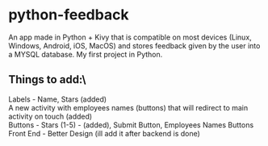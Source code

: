 # python-feedback
 An app made in Python + Kivy that is compatible on most devices (Linux, Windows, Android, iOS, MacOS) and stores feedback given by the user into a MYSQL database. My first project in Python.

 ## Things to add:\
  Labels - Name, Stars (added)\
  A new activity with employees names (buttons) that will redirect to main activity on touch (added)\
  Buttons - Stars (1-5) - (added), Submit Button, Employees Names Buttons\
  Front End - Better Design (ill add it after backend is done)
